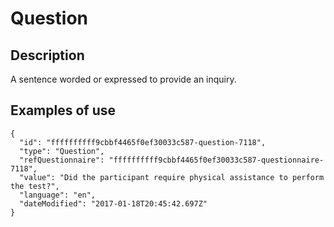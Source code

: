 # Question

## Description

A sentence worded or expressed to provide an inquiry.

## Examples of use

```
{
  "id": "ffffffffff9cbbf4465f0ef30033c587-question-7118",
  "type": "Question",
  "refQuestionnaire": "ffffffffff9cbbf4465f0ef30033c587-questionnaire-7118",
  "value": "Did the participant require physical assistance to perform the test?",
  "language": "en",
  "dateModified": "2017-01-18T20:45:42.697Z"
}
```
